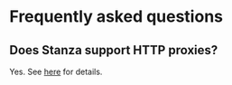 # Frequently asked questions

## Does Stanza support HTTP proxies?

Yes. See [here](/docs/proxy.md) for details.


